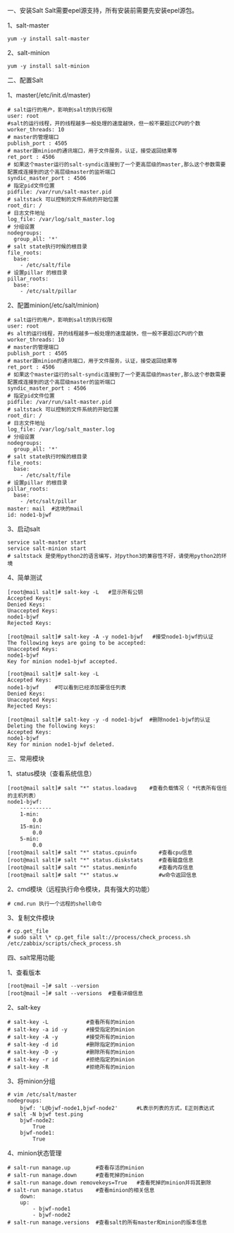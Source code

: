 一、安装Salt
    Salt需要epel源支持，所有安装前需要先安装epel源包。

1、salt-master
    
    yum -y install salt-master

2、salt-minion

    yum -y install salt-minion

二、配置Salt

1、master(/etc/init.d/master)

    # salt运行的用户，影响到salt的执行权限
    user: root
    #salt的运行线程，开的线程越多一般处理的速度越快，但一般不要超过CPU的个数
    worker_threads: 10
    # master的管理端口
    publish_port : 4505
    # master跟minion的通讯端口，用于文件服务，认证，接受返回结果等
    ret_port : 4506
    # 如果这个master运行的salt-syndic连接到了一个更高层级的master,那么这个参数需要配置成连接到的这个高层级master的监听端口
    syndic_master_port : 4506
    # 指定pid文件位置
    pidfile: /var/run/salt-master.pid
    # saltstack 可以控制的文件系统的开始位置
    root_dir: /
    # 日志文件地址
    log_file: /var/log/salt_master.log
    # 分组设置
    nodegroups:
      group_all: '*'
    # salt state执行时候的根目录
    file_roots:
      base:
        - /etc/salt/file
    # 设置pillar 的根目录
    pillar_roots:
      base:
        - /etc/salt/pillar

2、配置minion(/etc/salt/minion)

    # salt运行的用户，影响到salt的执行权限
    user: root
    #s alt的运行线程，开的线程越多一般处理的速度越快，但一般不要超过CPU的个数
    worker_threads: 10
    # master的管理端口
    publish_port : 4505
    # master跟minion的通讯端口，用于文件服务，认证，接受返回结果等
    ret_port : 4506
    # 如果这个master运行的salt-syndic连接到了一个更高层级的master,那么这个参数需要配置成连接到的这个高层级master的监听端口
    syndic_master_port : 4506
    # 指定pid文件位置
    pidfile: /var/run/salt-master.pid
    # saltstack 可以控制的文件系统的开始位置
    root_dir: /
    # 日志文件地址
    log_file: /var/log/salt_master.log
    # 分组设置
    nodegroups:
      group_all: '*'
    # salt state执行时候的根目录
    file_roots:
      base:
        - /etc/salt/file
    # 设置pillar 的根目录
    pillar_roots:
      base:
        - /etc/salt/pillar
    master: mail  #这块的mail
    id: node1-bjwf
        
3、启动salt

    service salt-master start
    service salt-minion start
    # saltstack 是使用python2的语言编写，对python3的兼容性不好，请使用python2的环境

4、简单测试

    [root@mail salt]# salt-key -L   #显示所有公钥
    Accepted Keys:
    Denied Keys:
    Unaccepted Keys:
    node1-bjwf
    Rejected Keys:
    
    [root@mail salt]# salt-key -A -y node1-bjwf   #接受node1-bjwf的认证
    The following keys are going to be accepted:
    Unaccepted Keys:
    node1-bjwf
    Key for minion node1-bjwf accepted.
    
    [root@mail salt]# salt-key -L   
    Accepted Keys:
    node1-bjwf     #可以看到已经添加要信任列表
    Denied Keys:
    Unaccepted Keys:
    Rejected Keys:
    
    [root@mail salt]# salt-key -y -d node1-bjwf  #删除node1-bjwf的认证
    Deleting the following keys:
    Accepted Keys:
    node1-bjwf
    Key for minion node1-bjwf deleted.
    
三、常用模块

1、status模块（查看系统信息）
    
    [root@mail salt]# salt "*" status.loadavg    #查看负载情况（ *代表所有信任的主机列表）
    node1-bjwf:
        ----------
        1-min:
            0.0
        15-min:
            0.0
        5-min:
            0.0
    [root@mail salt]# salt "*" status.cpuinfo       #查看cpu信息
    [root@mail salt]# salt "*" status.diskstats     #查看磁盘信息
    [root@mail salt]# salt "*" status.meminfo       #查看内存信息
    [root@mail salt]# salt "*" status.w             #w命令返回信息
    
2、cmd模块（远程执行命令模块，具有强大的功能）
    
    # cmd.run 执行一个远程的shell命令

3、复制文件模块
    
    # cp.get_file
    # sudo salt \* cp.get_file salt://process/check_process.sh /etc/zabbix/scripts/check_process.sh

四、salt常用功能

1、查看版本
    
    [root@mail ~]# salt --version
    [root@mail ~]# salt --versions  #查看详细信息

2、salt-key

    # salt-key -L            #查看所有的minion
    # salt-key -a id -y      #接受指定的minion
    # salt-key -A -y         #接受所有的minion
    # salt-key -d id         #删除指定的minion
    # salt-key -D -y         #删除所有的minion
    # salt-key -r id         #拒绝指定的minion
    # salt-key -R            #拒绝所有的minion

3、将minion分组

    # vim /etc/salt/master
    nodegroups:
        bjwf: 'L@bjwf-node1,bjwf-node2'      #L表示列表的方式，E正则表达式
    # salt -N bjwf test.ping
        bjwf-node2:
            True
        bjwf-node1:
            True
    
4、minion状态管理

    # salt-run manage.up        #查看存活的minion
    # salt-run manage.down      #查看死掉的minion
    # salt-run manage.down removekeys=True   #查看死掉的minion并将其删除
    # salt-run manage.status    #查看minion的相关信息
        down:
        up:
            - bjwf-node1
            - bjwf-node2
    # salt-run manage.versions  #查看salt的所有master和minion的版本信息

